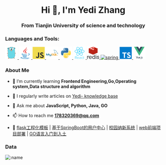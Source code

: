 <h1 align="center">Hi 👋, I'm Yedi Zhang</h1>

<h3 align="center">From Tianjin University of science and technology</h3>


<h3 align="left">Languages and Tools:</h3>
<p align="left"> <a href="https://golang.org" target="_blank" rel="noreferrer"> <img src="https://raw.githubusercontent.com/devicons/devicon/master/icons/go/go-original.svg" alt="go" width="40" height="40"/> </a> <a href="https://www.java.com" target="_blank" rel="noreferrer"> <img src="https://raw.githubusercontent.com/devicons/devicon/master/icons/java/java-original.svg" alt="java" width="40" height="40"/> </a> <a href="https://developer.mozilla.org/en-US/docs/Web/JavaScript" target="_blank" rel="noreferrer"> <img src="https://raw.githubusercontent.com/devicons/devicon/master/icons/javascript/javascript-original.svg" alt="javascript" width="40" height="40"/> </a> <a href="https://www.mysql.com/" target="_blank" rel="noreferrer"> <img src="https://raw.githubusercontent.com/devicons/devicon/master/icons/mysql/mysql-original-wordmark.svg" alt="mysql" width="40" height="40"/> </a> <a href="https://www.python.org" target="_blank" rel="noreferrer"> <img src="https://raw.githubusercontent.com/devicons/devicon/master/icons/python/python-original.svg" alt="python" width="40" height="40"/> </a> <a href="https://reactjs.org/" target="_blank" rel="noreferrer"> <img src="https://raw.githubusercontent.com/devicons/devicon/master/icons/react/react-original-wordmark.svg" alt="react" width="40" height="40"/> </a> <a href="https://redis.io" target="_blank" rel="noreferrer"> <img src="https://raw.githubusercontent.com/devicons/devicon/master/icons/redis/redis-original-wordmark.svg" alt="redis" width="40" height="40"/> </a> <a href="https://spring.io/" target="_blank" rel="noreferrer"> <img src="https://www.vectorlogo.zone/logos/springio/springio-icon.svg" alt="spring" width="40" height="40"/> </a> <a href="https://www.typescriptlang.org/" target="_blank" rel="noreferrer"> <img src="https://raw.githubusercontent.com/devicons/devicon/master/icons/typescript/typescript-original.svg" alt="typescript" width="40" height="40"/> </a> <a href="https://vuejs.org/" target="_blank" rel="noreferrer"> <img src="https://raw.githubusercontent.com/devicons/devicon/master/icons/vuejs/vuejs-original-wordmark.svg" alt="vuejs" width="40" height="40"/> </a> </p>


### About Me

- 🌱 I’m currently learning **Frontend Engineering,Go,Operating system,Data structure and algorithm**

- 📝 I regularly write articles on [Yedi- knowledge base](http://49.232.14.242/blog/)

- 💬 Ask me about **JavaScript, Python, Java, GO**

- 📫 How to reach me **178320369@qq.com**

- 💎 [flask工程化模板](https://github.com/ZhangYedi-cmd/flaskApi) | [基于SpringBoot的用户中心](https://github.com/ZhangYedi-cmd/user-center) | [校园纳新系统](https://github.com/ZhangYedi-cmd/imaker-website) | [web前端项目部署](https://github.com/ZhangYedi-cmd/web-deploy)  | [GO语言入门到入土](https://github.com/ZhangYedi-cmd/Go-Study)  
 
### Data

![:name](https://count.getloli.com/get/@:ZhangYedi-cmd)  
